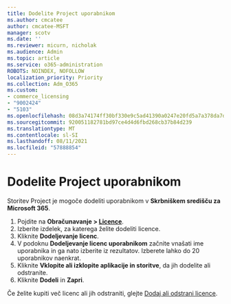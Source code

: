 ```yaml
---
title: Dodelite Project uporabnikom
ms.author: cmcatee
author: cmcatee-MSFT
manager: scotv
ms.date: ''
ms.reviewer: micurn, nicholak
ms.audience: Admin
ms.topic: article
ms.service: o365-administration
ROBOTS: NOINDEX, NOFOLLOW
localization_priority: Priority
ms.collection: Adm_O365
ms.custom:
- commerce_licensing
- "9002424"
- "5103"
ms.openlocfilehash: 08d3a74174ff30bf330e9c5ad41390a0247e20fd5a7a378da7d5f2a5905b2c86
ms.sourcegitcommit: 920051182781bd97ce4d4d6fbd268cb37b84d239
ms.translationtype: MT
ms.contentlocale: sl-SI
ms.lasthandoff: 08/11/2021
ms.locfileid: "57888854"
---
```

# <a name="assign-project-to-users"></a>Dodelite Project uporabnikom

Storitev Project je mogoče dodeliti uporabnikom v **Skrbniškem središču za Microsoft 365**.

1. Pojdite na **Obračunavanje > [Licence](https://go.microsoft.com/fwlink/p/?linkid=842264)**.
2. Izberite izdelek, za katerega želite dodeliti licence.
3. Kliknite **Dodeljevanje licenc**.
4. V podoknu **Dodeljevanje licenc uporabnikom** začnite vnašati ime uporabnika in ga nato izberite iz rezultatov. Izberete lahko do 20 uporabnikov naenkrat.
5. Kliknite **Vklopite ali izklopite aplikacije in storitve**, da jih dodelite ali odstranite.
6. Kliknite **Dodeli** in **Zapri**.

Če želite kupiti več licenc ali jih odstraniti, glejte [Dodaj ali odstrani licence](https://docs.microsoft.com/microsoft-365/commerce/licenses/buy-licenses#buy-or-remove-licenses-for-your-business-subscription).